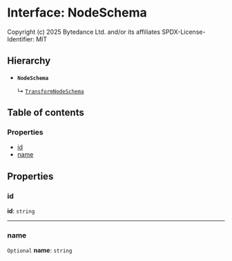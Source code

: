# Interface: NodeSchema

Copyright (c) 2025 Bytedance Ltd. and/or its affiliates
SPDX-License-Identifier: MIT

## Hierarchy

* **`NodeSchema`**

  ↳ [`TransformNodeSchema`](/en/auto-docs/fixed-layout-editor/interfaces/TransformNodeSchema.md)

## Table of contents

### Properties

* [id](/en/auto-docs/fixed-layout-editor/interfaces/NodeSchema.md#id)
* [name](/en/auto-docs/fixed-layout-editor/interfaces/NodeSchema.md#name)

## Properties

### id

**id**: `string`

***

### name

`Optional` **name**: `string`
